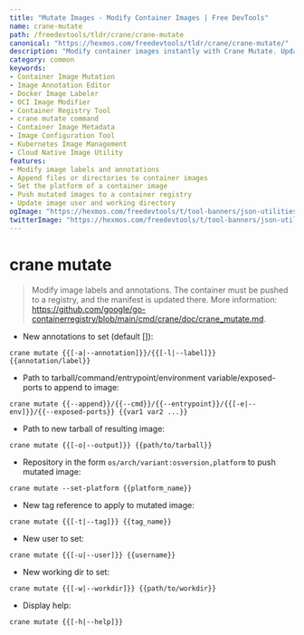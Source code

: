 ```yaml
---
title: "Mutate Images - Modify Container Images | Free DevTools"
name: crane-mutate
path: /freedevtools/tldr/crane/crane-mutate
canonical: "https://hexmos.com/freedevtools/tldr/crane/crane-mutate/"
description: "Modify container images instantly with Crane Mutate. Update labels, annotations, and metadata of your container images. Free online tool, no registration required."
category: common
keywords:
- Container Image Mutation
- Image Annotation Editor
- Docker Image Labeler
- OCI Image Modifier
- Container Registry Tool
- crane mutate command
- Container Image Metadata
- Image Configuration Tool
- Kubernetes Image Management
- Cloud Native Image Utility
features:
- Modify image labels and annotations
- Append files or directories to container images
- Set the platform of a container image
- Push mutated images to a container registry
- Update image user and working directory
ogImage: "https://hexmos.com/freedevtools/t/tool-banners/json-utilities-banner.png"
twitterImage: "https://hexmos.com/freedevtools/t/tool-banners/json-utilities-banner.png"
---
```


# crane mutate

> Modify image labels and annotations.
> The container must be pushed to a registry, and the manifest is updated there.
> More information: <https://github.com/google/go-containerregistry/blob/main/cmd/crane/doc/crane_mutate.md>.

- New annotations to set (default []):

`crane mutate {{[-a|--annotation]}}/{{[-l|--label]}} {{annotation/label}}`

- Path to tarball/command/entrypoint/environment variable/exposed-ports to append to image:

`crane mutate {{--append}}/{{--cmd}}/{{--entrypoint}}/{{[-e|--env]}}/{{--exposed-ports}} {{var1 var2 ...}}`

- Path to new tarball of resulting image:

`crane mutate {{[-o|--output]}} {{path/to/tarball}}`

- Repository in the form `os/arch/variant:osversion,platform` to push mutated image:

`crane mutate --set-platform {{platform_name}}`

- New tag reference to apply to mutated image:

`crane mutate {{[-t|--tag]}} {{tag_name}}`

- New user to set:

`crane mutate {{[-u|--user]}} {{username}}`

- New working dir to set:

`crane mutate {{[-w|--workdir]}} {{path/to/workdir}}`

- Display help:

`crane mutate {{[-h|--help]}}`
